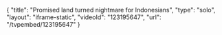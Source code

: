 {
    "title": "Promised land turned nightmare for Indonesians",
    "type": "solo",
    "layout": "iframe-static",
    "videoId": "123195647",
    "url": "\/tvpembed\/123195647"
}